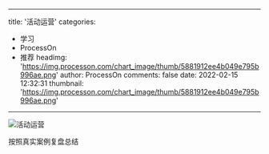
---
title: '活动运营'
categories: 
 - 学习
 - ProcessOn
 - 推荐
headimg: 'https://img.processon.com/chart_image/thumb/5881912ee4b049e795b996ae.png'
author: ProcessOn
comments: false
date: 2022-02-15 12:32:31
thumbnail: 'https://img.processon.com/chart_image/thumb/5881912ee4b049e795b996ae.png'
---

<div>   
<img class="thumb" alt="活动运营" src="https://img.processon.com/chart_image/thumb/5881912ee4b049e795b996ae.png" referrerpolicy="no-referrer">
<p>按照真实案例复盘总结</p>  
</div>
            